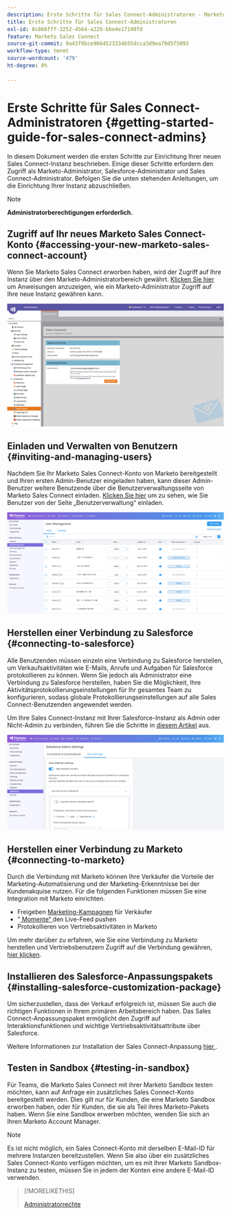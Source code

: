 ```yaml
---
description: Erste Schritte für Sales Connect-Administratoren - Marketo-Dokumente - Produktdokumentation
title: Erste Schritte für Sales Connect-Administratoren
exl-id: 8c866fff-3252-4564-a229-bbe4e17190fd
feature: Marketo Sales Connect
source-git-commit: 9a43f9bce9664523334b55dcca3d9ea79d5f5093
workflow-type: tm+mt
source-wordcount: '479'
ht-degree: 0%

---
```


# Erste Schritte für Sales Connect-Administratoren {#getting-started-guide-for-sales-connect-admins}

In diesem Dokument werden die ersten Schritte zur Einrichtung Ihrer neuen Sales Connect-Instanz beschrieben. Einige dieser Schritte erfordern den Zugriff als Marketo-Administrator, Salesforce-Administrator und Sales Connect-Administrator. Befolgen Sie die unten stehenden Anleitungen, um die Einrichtung Ihrer Instanz abzuschließen.

>[!NOTE]
>
>**Administratorberechtigungen erforderlich.**

## Zugriff auf Ihr neues Marketo Sales Connect-Konto {#accessing-your-new-marketo-sales-connect-account}

Wenn Sie Marketo Sales Connect erworben haben, wird der Zugriff auf Ihre Instanz über den Marketo-Administratorbereich gewährt. [Klicken Sie hier](/help/marketo/product-docs/marketo-sales-connect/getting-started/accessing-your-new-sales-connect-instance.md) um Anweisungen anzuzeigen, wie ein Marketo-Administrator Zugriff auf Ihre neue Instanz gewähren kann.

![](assets/getting-started-guide-for-sales-connect-admins-1.png)

## Einladen und Verwalten von Benutzern {#inviting-and-managing-users}

Nachdem Sie Ihr Marketo Sales Connect-Konto von Marketo bereitgestellt und Ihren ersten Admin-Benutzer eingeladen haben, kann dieser Admin-Benutzer weitere Benutzende über die Benutzerverwaltungsseite von Marketo Sales Connect einladen. [Klicken Sie hier](/help/marketo/product-docs/marketo-sales-connect/admin/invite-users.md) um zu sehen, wie Sie Benutzer von der Seite „Benutzerverwaltung“ einladen.

![](assets/getting-started-guide-for-sales-connect-admins-2.png)

## Herstellen einer Verbindung zu Salesforce {#connecting-to-salesforce}

Alle Benutzenden müssen einzeln eine Verbindung zu Salesforce herstellen, um Verkaufsaktivitäten wie E-Mails, Anrufe und Aufgaben für Salesforce protokollieren zu können. Wenn Sie jedoch als Administrator eine Verbindung zu Salesforce herstellen, haben Sie die Möglichkeit, Ihre Aktivitätsprotokollierungseinstellungen für Ihr gesamtes Team zu konfigurieren, sodass globale Protokollierungseinstellungen auf alle Sales Connect-Benutzenden angewendet werden.

Um Ihre Sales Connect-Instanz mit Ihrer Salesforce-Instanz als Admin oder Nicht-Admin zu verbinden, führen Sie die Schritte in [diesem Artikel](/help/marketo/product-docs/marketo-sales-connect/crm/salesforce-integration/connect-your-sales-connect-account-to-salesforce.md) aus.

![](assets/getting-started-guide-for-sales-connect-admins-3.png)

## Herstellen einer Verbindung zu Marketo {#connecting-to-marketo}

Durch die Verbindung mit Marketo können Ihre Verkäufer die Vorteile der Marketing-Automatisierung und der Marketing-Erkenntnisse bei der Kundenakquise nutzen. Für die folgenden Funktionen müssen Sie eine Integration mit Marketo einrichten.

* Freigeben [Marketing-Kampagnen](/help/marketo/product-docs/marketo-sales-connect/marketo/make-a-campaign-visible-to-sales-connect-users.md) für Verkäufer
* &quot;[ Momente“ ](/help/marketo/product-docs/marketo-sales-connect/marketo/interesting-moments-in-sales-connect.md) den Live-Feed pushen
* Protokollieren von Vertriebsaktivitäten in Marketo

Um mehr darüber zu erfahren, wie Sie eine Verbindung zu Marketo herstellen und Vertriebsbenutzern Zugriff auf die Verbindung gewähren, [hier klicken](/help/marketo/product-docs/marketo-sales-connect/marketo/set-up-your-marketo-connection.md).

## Installieren des Salesforce-Anpassungspakets {#installing-salesforce-customization-package}

Um sicherzustellen, dass der Verkauf erfolgreich ist, müssen Sie auch die richtigen Funktionen in Ihrem primären Arbeitsbereich haben. Das Sales Connect-Anpassungspaket ermöglicht den Zugriff auf Interaktionsfunktionen und wichtige Vertriebsaktivitätsattribute über Salesforce.

Weitere Informationen zur Installation der Sales Connect-Anpassung [hier ](/help/marketo/product-docs/marketo-sales-connect/crm/salesforce-customization/sales-connect-customizations-for-crm.md).

## Testen in Sandbox {#testing-in-sandbox}

Für Teams, die Marketo Sales Connect mit ihrer Marketo Sandbox testen möchten, kann auf Anfrage ein zusätzliches Sales Connect-Konto bereitgestellt werden. Dies gilt nur für Kunden, die eine Marketo Sandbox erworben haben, oder für Kunden, die sie als Teil ihres Marketo-Pakets haben. Wenn Sie eine Sandbox erwerben möchten, wenden Sie sich an Ihren Marketo Account Manager.

>[!NOTE]
>
>Es ist nicht möglich, ein Sales Connect-Konto mit derselben E-Mail-ID für mehrere Instanzen bereitzustellen. Wenn Sie also über ein zusätzliches Sales Connect-Konto verfügen möchten, um es mit Ihrer Marketo Sandbox-Instanz zu testen, müssen Sie in jedem der Konten eine andere E-Mail-ID verwenden.

>[!MORELIKETHIS]
>
>[Administratorrechte](/help/marketo/product-docs/marketo-sales-connect/admin/user-access-details.md)
